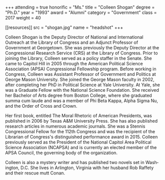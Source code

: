 +++
attending = true
honorific = "Ms."
title     = "Colleen Shogan"
degree    = "Ph.D."
year      = "1993"
award     = "Alumni"
category  = "Government"
class     = 2017
weight    = 40

[[resources]]
  src  = "shogan.jpg"
  name = "headshot"
+++

Colleen Shogan is the Deputy Director of National and International Outreach at the Library of Congress and an Adjunct Professor of Government at Georgetown. She was previously the Deputy Director at the Congressional Research Service (CRS) at the Library of Congress. Prior to joining the Library, Colleen served as a policy staffer in the Senate. She came to Capitol Hill in 2005 through the American Political Science Association (APSA) Congressio­nal Fellowship program. Before working in Congress, Colleen was Assistant Professor of Government and Politics at George Mason University. She joined the George Mason faculty in 2002, after completing her PhD in Political Science at Yale University. At Yale, she was a Graduate Fellow with the National Science Foundation. She received her Bachelor of Arts degree from Boston College, where she graduated summa cum laude and was a member of Phi Beta Kappa, Alpha Sigma Nu, and the Order of Cross and Crown.

Her first book, entitled The Moral Rhetoric of American Presidents, was published in 2006 by Texas A&M University Press. She has also published research articles in numerous academic journals. She was a Stennis Congressional Fellow for the 112th Congress and was the recipient of the Librar­ian of Congress's distinguished performance award in 2015. Colleen previously served as the President of the National Capitol Area Political Science Association (NCAPSA) and is currently an elected member of the APSA Council, the governing body of the organization.

Colleen is also a mystery writer and has published two novels set in Wash­ington, D.C. She lives in Arlington, Virginia with her husband Rob Raffety and their rescue mutt Conan. 
